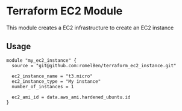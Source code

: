 # Terraform EC2 Module
This module creates a EC2 infrastructure to create an EC2 instance

## Usage
~~~
module "my_ec2_instance" {
  source = "git@github.com:romelBen/terraform_ec2_instance.git"

  ec2_instance_name = "t3.micro"
  ec2_instance_type = "My instance"
  number_of_instances = 1

  ec2_ami_id = data.aws_ami.hardened_ubuntu.id
}
~~~